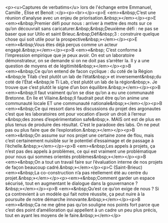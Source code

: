 &lt;p&gt;&lt;u&gt;Captures de verbatims&lt;&#x2F;u&gt; lors de l&#x27;échange entre Emmanuel, Camille , Élise et Benoit :&lt;&#x2F;p&gt;&lt;p&gt;&lt;br&gt;&lt;&#x2F;p&gt;&lt;p&gt;E &lt;em&gt;«&amp;nbsp;C’est une réunion d’analyse  avec un enjeu de priorisation.&amp;nbsp;»&lt;&#x2F;em&gt;&lt;&#x2F;p&gt;&lt;p&gt;E &lt;em&gt;«&amp;nbsp;Premier défi pour nous : arriver à mettre des mots sur ce qu’on découvrait sans caricaturer.&amp;nbsp;&amp;nbsp;Deuxième défi : ne pas se baser que sur Utilo et saint Brieuc.&amp;nbsp;Défi&amp;nbsp;3 : construire quelque chose qui soit utile pour la prospective&amp;nbsp;»&lt;&#x2F;em&gt;&lt;&#x2F;p&gt;&lt;p&gt;E &lt;em&gt;«&amp;nbsp;Vous êtes déjà perçus comme un acteur engagé.&amp;nbsp;»&lt;&#x2F;em&gt;&lt;&#x2F;p&gt;&lt;p&gt;B &lt;em&gt;«&amp;nbsp; C’est conforme à l’impression empirique que je peux avoir. On est un laboratoire démonstrateur, on se demande si on ne doit pas s’arrêter la. Il y a une question de moyens et de légitimité&amp;nbsp;»&lt;&#x2F;em&gt;&lt;&#x2F;p&gt;&lt;p&gt;B &lt;em&gt;«&amp;nbsp;Ce qu’on entend de facon cyclique : du coté de la Région «&amp;nbsp;le Tilab c’est plutôt un lab de l’état&amp;nbsp;» et inversement&amp;nbsp;du coté de l’État «&amp;nbsp;le Ti Lab, c’est plutôt un lab de la région&amp;nbsp;». Je trouve que c’est plutôt le signe d’un bon équilibre.&amp;nbsp;»&lt;&#x2F;em&gt;&lt;&#x2F;p&gt;&lt;p&gt;B &lt;em&gt;«&amp;nbsp;Il faut vraiment qu’on se dise qu’on a eu une communauté Bretonne. En Ile et Vilaine.&amp;nbsp;Il faudrait peut être  qu’on anime une communauté locale ET une communauté nationale&amp;nbsp;»&lt;&#x2F;em&gt;&lt;&#x2F;p&gt;&lt;p&gt;B &lt;em&gt;«&amp;nbsp;Ce qui ressort dans les discussions du projet des argonautes c’est que les laboratoires ont pour vocation d’avoir un droit à l’erreur «&amp;nbsp;des zones d’expérimentation safe&amp;nbsp;». MAIS ont est de plus en plus tenus de produire des résultat. C’est le paradoxe des labs. On ne peut pas ou plus faire que de l’exploration.&amp;nbsp;»&lt;&#x2F;em&gt;&lt;&#x2F;p&gt;&lt;p&gt;B &lt;em&gt;«&amp;nbsp;On assume sur nos projet une certaine zone de flou, mais c’est certainement nuisible sur le potentiel d’essaimage et de passage à l’échelle.&amp;nbsp;»&lt;&#x2F;em&gt;&lt;&#x2F;p&gt;&lt;p&gt;B &lt;em&gt;«&amp;nbsp;Les appels à projets, ça n’est pas des appels à problèmes, ce qui est vraiment une problématique pour nous qui sommes orientés problèmes&amp;nbsp;»&lt;&#x2F;em&gt;&lt;&#x2F;p&gt;&lt;p&gt;B &lt;em&gt;«&amp;nbsp;On a tout un travail  faire sur l’évaluation interne de nos projets de façon beaucoup cadré.&amp;nbsp;»&lt;&#x2F;em&gt;&lt;&#x2F;p&gt;&lt;p&gt;C (Saint-Brieuc) &lt;em&gt;«&amp;nbsp;La co-construction n’a pas réellement été au centre du projet.&amp;nbsp;»&lt;&#x2F;em&gt;&lt;&#x2F;p&gt;&lt;p&gt;&lt;em&gt;«&amp;nbsp;Comment garder un espace sécurisé, tout en augmentant le dialogue dans la gouvernance ?&amp;nbsp;»&lt;&#x2F;em&gt;&lt;&#x2F;p&gt;&lt;p&gt;B &lt;em&gt;«&amp;nbsp;Qu’est ce qu’on exige de nous ? Si ça contrevient à un modèle qui fait notre réussite, ça peut nuire à la poursuite de notre démarche innovante.&amp;nbsp;»&lt;&#x2F;em&gt;&lt;&#x2F;p&gt;&lt;p&gt;B &lt;em&gt;«&amp;nbsp;Ca ne me gêne pas qu’on souligne nos points fort parce que c’est des point d’amélioration qui appellent à un cadre un peu plus précis, tout en ayant les moyens de le faire.&amp;nbsp;»&lt;&#x2F;em&gt;&lt;&#x2F;p&gt;